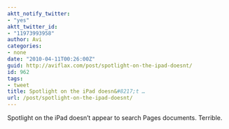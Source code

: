 ```yaml
---
aktt_notify_twitter:
- "yes"
aktt_twitter_id:
- "11973993958"
author: Avi
categories:
- none
date: "2010-04-11T00:26:00Z"
guid: http://aviflax.com/post/spotlight-on-the-ipad-doesnt/
id: 962
tags:
- tweet
title: Spotlight on the iPad doesn&#8217;t …
url: /post/spotlight-on-the-ipad-doesnt/
---
```

Spotlight on the iPad doesn&#8217;t appear to search Pages documents. Terrible.